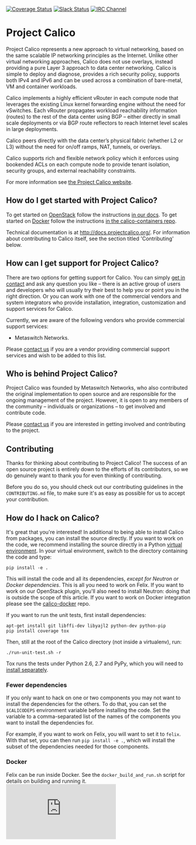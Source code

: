 [![Coverage Status](https://coveralls.io/repos/projectcalico/calico/badge.svg?branch=master&service=github)](https://coveralls.io/github/projectcalico/calico?branch=master)
[![Slack Status](http://slack.projectcalico.org/badge.svg)](http://slack.projectcalico.org)
[![IRC Channel](https://img.shields.io/badge/irc-%23calico-blue.svg)](https://kiwiirc.com/client/irc.freenode.net/#calico)
# Project Calico

Project Calico represents a new approach to virtual networking, based on the
same scalable IP networking principles as the Internet.  Unlike other virtual
networking approaches, Calico does not use overlays, instead providing a pure
Layer 3 approach to data center networking.  Calico is simple to deploy and
diagnose, provides a rich security policy, supports both IPv4 and IPv6 and can
be used across a combination of bare-metal, VM and container workloads.

Calico implements a highly efficient vRouter in each compute node that
leverages the existing Linux kernel forwarding engine without the need for
vSwitches. Each vRouter propagates workload reachability information (routes)
to the rest of the data center using BGP – either directly in small scale
deployments or via BGP route reflectors to reach Internet level scales in large
deployments.

Calico peers directly with the data center’s physical fabric (whether L2 or L3)
without the need for on/off ramps, NAT, tunnels, or overlays.

Calico supports rich and flexible network policy which it enforces using
bookended ACLs on each compute node to provide tenant isolation, security
groups, and external reachability constraints.

For more information see [the Project Calico website](http://www.projectcalico.org/learn/).

## How do I get started with Project Calico?

To get started on [OpenStack](http://www.openstack.org/) follow the
instructions [in our docs](http://docs.projectcalico.org/en/latest/openstack.html).
To get started on [Docker](http://www.docker.com/) follow the instructions
[in the calico-containers repo](https://github.com/projectcalico/calico-containers/blob/master/README.md).

Technical documentation is at <http://docs.projectcalico.org/>. For
information about contributing to Calico itself, see the section titled
'Contributing' below.

## How can I get support for Project Calico?

There are two options for getting support for Calico. You can simply
[get in contact](http://www.projectcalico.org/contact/) and ask any question
you like – there is an active group of users and developers who will usually
try their best to help you or point you in the right direction. Or you can work
with one of the commercial vendors and system integrators who provide
installation, integration, customization and support services for Calico.

Currently, we are aware of the following vendors who provide commercial support
services:

- Metaswitch Networks.

Please [contact us](http://www.projectcalico.org/contact/) if you are a
vendor providing commercial support services and wish to be added to this list.

## Who is behind Project Calico?

Project Calico was founded by Metaswitch Networks, who also contributed the
original implementation to open source and are responsible for the ongoing
management of the project. However, it is open to any members of the community
– individuals or organizations – to get involved and contribute code.

Please [contact us](http://www.projectcalico.org/contact/) if you are
interested in getting involved and contributing to the project.

## Contributing

Thanks for thinking about contributing to Project Calico! The success of an
open source project is entirely down to the efforts of its contributors, so we
do genuinely want to thank you for even thinking of contributing.

Before you do so, you should check out our contributing guidelines in the
`CONTRIBUTING.md` file, to make sure it's as easy as possible for us to accept
your contribution.

## How do I hack on Calico?

It's great that you're interested! In additional to being able to install
Calico from packages, you can install the source directly. If you want to work
on the code, we recommend installing the source directly in a Python
[virtual environment](http://docs.python-guide.org/en/latest/dev/virtualenvs/).
In your virtual environment, switch to the directory containing the code and
type:

    pip install -e .

This will install the code and all its dependencies, *except for Neutron or
Docker dependencies*. This is all you need to work on Felix. If you want to
work on our OpenStack plugin, you'll also need to install Neutron: doing that
is outside the scope of this article.  If you want to work on Docker
integration please see the
[calico-docker](https://github.com/projectcalico/calico-docker) repo.

If you want to run the unit tests, first install dependencies:

    apt-get install git libffi-dev libyajl2 python-dev python-pip
    pip install coverage tox

Then, still at the root of the Calico directory (not inside a virtualenv), run:

    ./run-unit-test.sh -r

Tox runs the tests under Python 2.6, 2.7 and PyPy, which you will need to [install separately](http://pypy.readthedocs.org/en/latest/install.html).

### Fewer dependencies

If you only want to hack on one or two components you may not want to install
the dependencies for the others. To do that, you can set the `$CALICODEPS`
environment variable before installing the code. Set the variable to a
comma-separated list of the names of the components you want to install the
dependencies for.

For example, if you want to work on Felix, you will want to set it to `felix`.
With that set, you can then run `pip install -e .`, which will install the
subset of the dependencies needed for those components.

### Docker

Felix can be run inside Docker. See the `docker_build_and_run.sh` script for details on building and running it.
[![Analytics](https://calico-ga-beacon.appspot.com/UA-52125893-3/calico/README.md?pixel)](https://github.com/igrigorik/ga-beacon)
